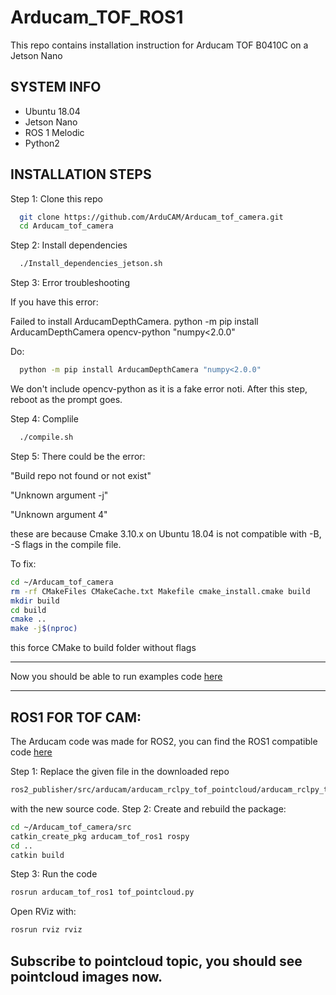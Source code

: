 # Arducam_TOF_ROS1

This repo contains installation instruction for Arducam TOF B0410C on a Jetson Nano 

SYSTEM INFO
---------

- Ubuntu 18.04
- Jetson Nano
- ROS 1 Melodic
- Python2

INSTALLATION STEPS
---------

Step 1: Clone this repo
```bash
  git clone https://github.com/ArduCAM/Arducam_tof_camera.git
  cd Arducam_tof_camera
```
Step 2: Install dependencies

```bash
  ./Install_dependencies_jetson.sh
```
Step 3: Error troubleshooting

If you have this error:

Failed to install ArducamDepthCamera.
python -m pip install ArducamDepthCamera opencv-python "numpy<2.0.0"

Do:

```bash
  python -m pip install ArducamDepthCamera "numpy<2.0.0"
``` 
We don't include opencv-python as it is a fake error noti.
After this step, reboot as the prompt goes.

Step 4: Complile

```bash
  ./compile.sh
```
Step 5:
There could be the error:

"Build repo not found or not exist" 

"Unknown argument -j"

"Unknown argument 4"

these are because Cmake 3.10.x on Ubuntu 18.04 is not compatible with -B, -S flags in the compile file. 

To fix:
```bash
cd ~/Arducam_tof_camera
rm -rf CMakeFiles CMakeCache.txt Makefile cmake_install.cmake build
mkdir build
cd build
cmake ..
make -j$(nproc)
```
this force CMake to build folder without flags

-------------------
Now you should be able to run examples code [here](https://github.com/ArduCAM/Arducam_tof_camera)

-------------------
ROS1 FOR TOF CAM:
---------
The Arducam code was made for ROS2, you can find the ROS1 compatible code [here](tof_python2.py)

Step 1: Replace the given file in the downloaded repo 
```bash
ros2_publisher/src/arducam/arducam_rclpy_tof_pointcloud/arducam_rclpy_tof_pointcloud/tof_pointcloud.py
```
with the new source code. 
Step 2: 
Create and rebuild the package:
```bash
cd ~/Arducam_tof_camera/src
catkin_create_pkg arducam_tof_ros1 rospy
cd ..
catkin build
```
Step 3: Run the code
```bash
rosrun arducam_tof_ros1 tof_pointcloud.py
```
Open RViz with:
```bash
rosrun rviz rviz
```
Subscribe to pointcloud topic, you should see pointcloud images now.
------------------------------



